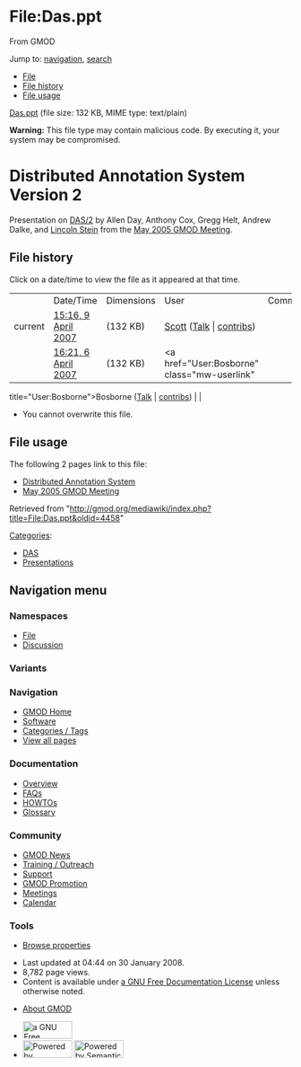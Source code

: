 <div id="mw-page-base" class="noprint">

</div>

<div id="mw-head-base" class="noprint">

</div>

<div id="content" class="mw-body" role="main">

<span id="top"></span>

<div id="mw-js-message" style="display:none;">

</div>



# <span dir="auto">File:Das.ppt</span>

<div id="bodyContent">

<div id="siteSub">

From GMOD

</div>

<div id="contentSub">

</div>

<div id="jump-to-nav" class="mw-jump">

Jump to: [navigation](#mw-navigation), [search](#p-search)

</div>

<div id="mw-content-text">

- [File](#file)
- [File history](#filehistory)
- [File usage](#filelinks)

<div class="fullMedia">

<span class="dangerousLink"><a href="../mediawiki/images/7/74/Das.ppt" class="internal"
title="Das.ppt">Das.ppt</a></span> ‎<span class="fileInfo">(file size:
132 KB, MIME type: text/plain)</span>

</div>

<div class="mediaWarning">

**Warning:** This file type may contain malicious code. By executing it,
your system may be compromised.

</div>

<div id="mw-imagepage-content" class="mw-content-ltr" lang="en"
dir="ltr">

# <span id="Distributed_Annotation_System_Version_2" class="mw-headline">Distributed Annotation System Version 2</span>

Presentation on
[DAS/2](Distributed_Annotation_System "Distributed Annotation System")
by Allen Day, Anthony Cox, Gregg Helt, Andrew Dalke, and [Lincoln
Stein](User:Lstein "User:Lstein") from the [May 2005 GMOD
Meeting](May_2005_GMOD_Meeting "May 2005 GMOD Meeting").

</div>

## File history

<div id="mw-imagepage-section-filehistory">

Click on a date/time to view the file as it appeared at that time.

|  |  |  |  |  |
|----|----|----|----|----|
|  | Date/Time | Dimensions | User | Comment |
| current | [15:16, 9 April 2007](../mediawiki/images/7/74/Das.ppt) | <span style="white-space: nowrap;">(132 KB)</span> | <a href="User:Scott" class="mw-userlink" title="User:Scott">Scott</a> <span style="white-space: nowrap;"> <span class="mw-usertoollinks">([Talk](User_talk:Scott "User talk:Scott") \| [contribs](Special:Contributions/Scott "Special:Contributions/Scott"))</span></span> |  |
|  | [16:21, 6 April 2007](http://gmod.org/mediawiki/images/archive/7/74/) | <span style="white-space: nowrap;">(132 KB)</span> | <a href="User:Bosborne" class="mw-userlink"
title="User:Bosborne">Bosborne</a> <span style="white-space: nowrap;"> <span class="mw-usertoollinks">(<a
href="http://gmod.org/mediawiki/index.php?title=User_talk:Bosborne&amp;action=edit&amp;redlink=1"
class="new" title="User talk:Bosborne (page does not exist)">Talk</a> \| [contribs](Special:Contributions/Bosborne "Special:Contributions/Bosborne"))</span></span> |  |

</div>

- <span id="mw-imagepage-upload-disallowed">You cannot overwrite this
  file.</span>

## File usage

<div id="mw-imagepage-section-linkstoimage">

The following 2 pages link to this file:

- [Distributed Annotation
  System](Distributed_Annotation_System "Distributed Annotation System")
- [May 2005 GMOD Meeting](May_2005_GMOD_Meeting "May 2005 GMOD Meeting")

</div>

</div>

<div class="printfooter">

Retrieved from
"<http://gmod.org/mediawiki/index.php?title=File:Das.ppt&oldid=4458>"

</div>

<div id="catlinks" class="catlinks">

<div id="mw-normal-catlinks" class="mw-normal-catlinks">

[Categories](Special:Categories "Special:Categories"):

- [DAS](Category:DAS "Category:DAS")
- [Presentations](Category:Presentations "Category:Presentations")

</div>

</div>

<div class="visualClear">

</div>

</div>

</div>

<div id="mw-navigation">

## Navigation menu

<div id="mw-head">



<div id="left-navigation">

<div id="p-namespaces" class="vectorTabs" role="navigation"
aria-labelledby="p-namespaces-label">

### Namespaces

- <span id="ca-nstab-image"><a href="File:Das.ppt" accesskey="c"
  title="View the file page [c]">File</a></span>
- <span id="ca-talk"><a
  href="http://gmod.org/mediawiki/index.php?title=File_talk:Das.ppt&amp;action=edit&amp;redlink=1"
  accesskey="t"
  title="Discussion about the content page [t]">Discussion</a></span>

</div>

<div id="p-variants" class="vectorMenu emptyPortlet" role="navigation"
aria-labelledby="p-variants-label">

### 

### Variants[](#)

<div class="menu">

</div>

</div>

</div>

<div id="right-navigation">





</div>



</div>

</div>

</div>

<div id="mw-panel">

<div id="p-logo" role="banner">

<a href="Main_Page"
style="background-image: url(../images/GMOD-cogs.png);"
title="Visit the main page"></a>

</div>

<div id="p-Navigation" class="portal" role="navigation"
aria-labelledby="p-Navigation-label">

### Navigation

<div class="body">

- <span id="n-GMOD-Home">[GMOD Home](Main_Page)</span>
- <span id="n-Software">[Software](GMOD_Components)</span>
- <span id="n-Categories-.2F-Tags">[Categories /
  Tags](Categories)</span>
- <span id="n-View-all-pages">[View all pages](Special:AllPages)</span>

</div>

</div>

<div id="p-Documentation" class="portal" role="navigation"
aria-labelledby="p-Documentation-label">

### Documentation

<div class="body">

- <span id="n-Overview">[Overview](Overview)</span>
- <span id="n-FAQs">[FAQs](Category:FAQ)</span>
- <span id="n-HOWTOs">[HOWTOs](Category:HOWTO)</span>
- <span id="n-Glossary">[Glossary](Glossary)</span>

</div>

</div>

<div id="p-Community" class="portal" role="navigation"
aria-labelledby="p-Community-label">

### Community

<div class="body">

- <span id="n-GMOD-News">[GMOD News](GMOD_News)</span>
- <span id="n-Training-.2F-Outreach">[Training /
  Outreach](Training_and_Outreach)</span>
- <span id="n-Support">[Support](Support)</span>
- <span id="n-GMOD-Promotion">[GMOD Promotion](GMOD_Promotion)</span>
- <span id="n-Meetings">[Meetings](Meetings)</span>
- <span id="n-Calendar">[Calendar](Calendar)</span>

</div>

</div>

<div id="p-tb" class="portal" role="navigation"
aria-labelledby="p-tb-label">

### Tools

<div class="body">


- <span id="t-smwbrowselink"><a href="Special:Browse/File:Das.ppt" rel="smw-browse">Browse
  properties</a></span>

</div>

</div>

</div>

</div>

<div id="footer" role="contentinfo">

- <span id="footer-info-lastmod">Last updated at 04:44 on 30 January
  2008.</span>
- <span id="footer-info-viewcount">8,782 page views.</span>
- <span id="footer-info-copyright">Content is available under
  <a href="http://www.gnu.org/licenses/fdl-1.3.html" class="external"
  rel="nofollow">a GNU Free Documentation License</a> unless otherwise
  noted.</span>

<!-- -->

- <span id="footer-places-about">[About
  GMOD](GMOD:About "GMOD:About")</span>

<!-- -->

- <span id="footer-copyrightico">[<img src="http://www.gnu.org/graphics/gfdl-logo-small.png" width="88"
  height="31" alt="a GNU Free Documentation License" />](http://www.gnu.org/licenses/fdl-1.3.html)</span>
- <span id="footer-poweredbyico">[<img
  src="../mediawiki/skins/common/images/poweredby_mediawiki_88x31.png"
  width="88" height="31" alt="Powered by MediaWiki" />](http://www.mediawiki.org/)
  [<img
  src="../mediawiki/extensions/SemanticMediaWiki/resources/images/smw_button.png"
  width="88" height="31" alt="Powered by Semantic MediaWiki" />](https://www.semantic-mediawiki.org/wiki/Semantic_MediaWiki)</span>

<div style="clear:both">

</div>

</div>
